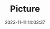 ---
weight: 1
images:
- /images/edited/84.jpeg
title: Picture
date: 2023-11-11 14:03:37
tags:
- luminar
- work
---